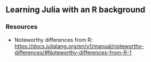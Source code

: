 ## Learning Julia with an R background

### Resources

- Noteworthy differences from R: https://docs.julialang.org/en/v1/manual/noteworthy-differences/#Noteworthy-differences-from-R-1

